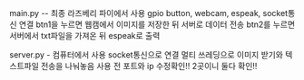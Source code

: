 main.py -- 최종 라즈베리 파이에서 사용
gpio button, webcam, espeak, socket통신 연결
btn1을 누르면 웹캠에서 이미지를 저장한 뒤 서버로 데이터 전송
btn2를 누르면 서버에서 txt파일을 가져온 뒤 espeak로 출력

server.py - 컴퓨터에서 사용
socket통신으로 연결
멀티 쓰레딩으로 이미지 받기와 텍스트파일 전송을 나눠놓음
사용 전 포트와 ip 수정확인!! 2곳이니 둘다 확인!!
